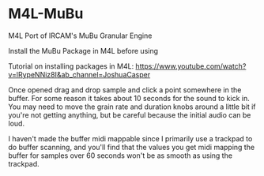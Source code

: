 # M4L-MuBu
M4L Port of IRCAM's MuBu Granular Engine

Install the MuBu Package in M4L before using

Tutorial on installing packages in M4L: 
https://www.youtube.com/watch?v=lRypeNNiz8I&ab_channel=JoshuaCasper

Once opened drag and drop sample and click a point somewhere in the buffer. For some reason it takes about 10 seconds for the sound to kick in. You may need to move the grain rate and duration knobs around a little bit if you're not getting anything, but be careful because the initial audio can be loud.

I haven't made the buffer midi mappable since I primarily use a trackpad to do buffer scanning, and you'll find that the values you get midi mapping the buffer for samples over 60 seconds won't be as smooth as using the trackpad.  



